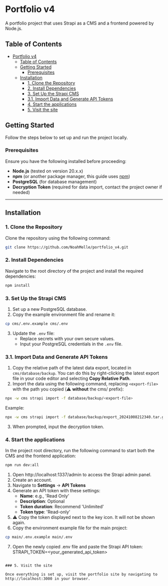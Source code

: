 # Portfolio v4

A portfolio project that uses Strapi as a CMS and a frontend powered by Node.js.

## Table of Contents
- [Portfolio v4](#portfolio-v4)
  - [Table of Contents](#table-of-contents)
  - [Getting Started](#getting-started)
    - [Prerequisites](#prerequisites)
  - [Installation](#installation)
    - [1. Clone the Repository](#1-clone-the-repository)
    - [2. Install Dependencies](#2-install-dependencies)
    - [3. Set Up the Strapi CMS](#3-set-up-the-strapi-cms)
    - [3.1. Import Data and Generate API Tokens](#31-import-data-and-generate-api-tokens)
    - [4. Start the applications](#4-start-the-applications)
    - [5. Visit the site](#5-visit-the-site)

## Getting Started

Follow the steps below to set up and run the project locally.

### Prerequisites

Ensure you have the following installed before proceeding:

- **Node.js** (tested on version 20.x.x)
- **npm** (or another package manager, this guide uses [npm](https://www.npmjs.com/))
- **PostgreSQL** (for database management)
- **Decryption Token** (required for data import, contact the project owner if needed)

---

## Installation

### 1. Clone the Repository

Clone the repository using the following command:

```bash
git clone https://github.com/NoahMelle/portfolio_v4.git
```

### 2. Install Dependencies

Navigate to the root directory of the project and install the required dependencies:

```bash
npm install
```

### 3. Set Up the Strapi CMS
1. Set up a new PostgreSQL database.
2. Copy the example environment file and rename it:
```bash
cp cms/.env.example cms/.env
```
3. Update the `.env` file:
    - Replace secrets with your own secure values.
    - Input your PostgreSQL credentials in the `.env` file.
### 3.1. Import Data and Generate API Tokens
1. Copy the relative path of the latest data export, located in `cms/database/backup`. You can do this by right-clicking the latest export file in your code editor and selecting **Copy Relative Path**.
2. Import the data using the following command, replacing `<export-file>` with the path you copied (⚠️ **without** the cms/ prefix):
```bash
npx -w cms strapi import -f database/backup/<export-file>
```
Example:
```bash
npx -w cms strapi import -f database/backup/export_20241008212340.tar.gz.enc
```

3. When prompted, input the decryption token.

### 4. Start the applications

In the project root directory, run the following command to start both the CMS and the frontend application:

```bash
npm run dev:all
```

1. Open http://localhost:1337/admin to access the Strapi admin panel.
2. Create an account.
3. Navigate to **Settings** -> **API Tokens**
4. Generate an API token with these settings:
    - **Name**: e.g., 'Read Only'
    - **Description**: Optional
    - **Token duration**: Recommend 'Unlimited'
    - **Token type**: 'Read-only'
5. ⚠️ Copy the token displayed next to the key icon. It will not be shown again.
6. Copy the environment example file for the main project:
```bash
cp main/.env.example main/.env
```
7. Open the newly copied .env file and paste the Strapi API token:
STRAPI_TOKEN=<your_generated_api_token>
```

### 5. Visit the site

Once everything is set up, visit the portfolio site by navigating to http://localhost:3000 in your browser.